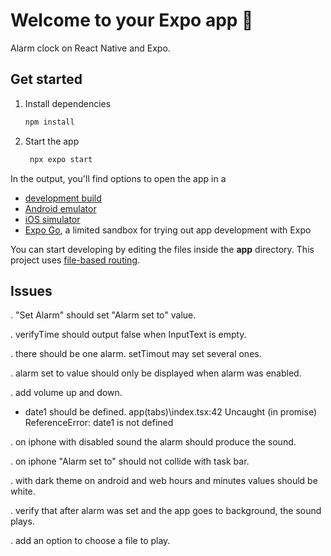 # Welcome to your Expo app 👋

Alarm clock on React Native and Expo.

## Get started

1. Install dependencies

   ```bash
   npm install
   ```

2. Start the app

   ```bash
    npx expo start
   ```

In the output, you'll find options to open the app in a

- [development build](https://docs.expo.dev/develop/development-builds/introduction/)
- [Android emulator](https://docs.expo.dev/workflow/android-studio-emulator/)
- [iOS simulator](https://docs.expo.dev/workflow/ios-simulator/)
- [Expo Go](https://expo.dev/go), a limited sandbox for trying out app development with Expo

You can start developing by editing the files inside the **app** directory. This project uses [file-based routing](https://docs.expo.dev/router/introduction).

## Issues

. "Set Alarm" should set "Alarm set to" value.

. verifyTime should output false when InputText is empty.

. there should be one alarm. setTimout may set several ones.

. alarm set to value should only be displayed when alarm was enabled.

. add volume up and down.

+ date1 should be defined.
  app\(tabs)\index.tsx:42 Uncaught (in promise) ReferenceError: date1 is not defined

. on iphone with disabled sound the alarm should produce the sound.

. on iphone "Alarm set to" should not collide with task bar.

. with dark theme on android and web hours and minutes values should be white.

. verify that after alarm was set and the app goes to background, the sound plays.

. add an option to choose a file to play.
